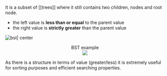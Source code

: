 It is a subset of [[trees]] where it still contains two children, nodes and root node.
- the left value is **less than or equal** to the parent value
- the right value is **strictly greater** than the parent value


![bst| center](bst.svg)
<div style="text-align: center">
  BST example
</div>



<center>
<img src="file:///Users/shakib/Quartz/second-brain/content/assets/bst.svg">
</center>

As there is a structure in terms of value (greater/less) it is extremely useful for sorting purposes and efficient searching properties.